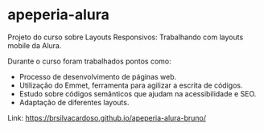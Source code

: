 # apeperia-alura

Projeto do curso sobre Layouts Responsivos: Trabalhando com layouts mobile da Alura.

Durante o curso foram trabalhados pontos como:

* Processo de desenvolvimento de páginas web.
* Utilização do Emmet, ferramenta para agilizar a escrita de códigos.
* Estudo sobre códigos semânticos que ajudam na acessibilidade e SEO.
* Adaptação de diferentes layouts.

Link: https://brsilvacardoso.github.io/apeperia-alura-bruno/
